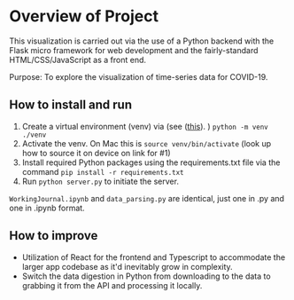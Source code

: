 # Overview of Project

This visualization is carried out via the use of a Python backend with the Flask micro framework for web development and the fairly-standard HTML/CSS/JavaScript as a front end.

Purpose: To explore the visualization of time-series data for COVID-19.

## How to install and run

1. Create a virtual environment (venv) via (see ([this](https://www.geeksforgeeks.org/create-virtual-environment-using-venv-python/)).
)
`python -m venv ./venv`
2. Activate the venv. On Mac this is `source venv/bin/activate` (look up how to source it on device on link for #1)
3. Install required Python packages using the requirements.txt file via the command `pip install -r requirements.txt`
4. Run `python server.py` to initiate the server.

`WorkingJournal.ipynb` and `data_parsing.py` are identical, just one in .py and one in .ipynb format.

## How to improve
- Utilization of React for the frontend and Typescript to accommodate the larger app codebase as it'd inevitably grow in complexity.
- Switch the data digestion in Python from downloading to the data to grabbing it from the API and processing it locally.